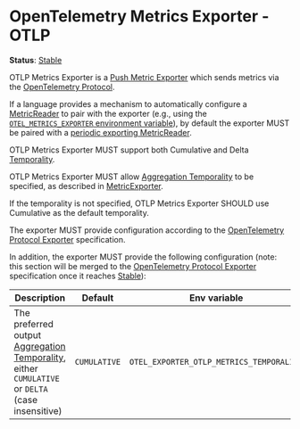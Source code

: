 # OpenTelemetry Metrics Exporter - OTLP

**Status**: [Stable](../../document-status.md)

OTLP Metrics Exporter is a [Push Metric
Exporter](../sdk.md#push-metric-exporter) which sends metrics via the
[OpenTelemetry Protocol](../../protocol/README.md).

If a language provides a mechanism to automatically configure a
[MetricReader](../sdk.md#metricreader) to pair with the exporter (e.g., using
the
[`OTEL_METRICS_EXPORTER` environment variable](https://github.com/open-telemetry/opentelemetry-specification/blob/main/specification/sdk-environment-variables.md#exporter-selection)),
by default the exporter MUST be paired with a
[periodic exporting MetricReader](../sdk.md#periodic-exporting-metricreader).

OTLP Metrics Exporter MUST support both Cumulative and Delta
[Temporality](../datamodel.md#temporality).

OTLP Metrics Exporter MUST allow [Aggregation
Temporality](../datamodel.md#temporality) to be specified, as described in
[MetricExporter](../sdk.md#metricexporter).

If the temporality is not specified, OTLP Metrics Exporter SHOULD use Cumulative
as the default temporality.

The exporter MUST provide configuration according to the [OpenTelemetry Protocol
Exporter](../../protocol/exporter.md) specification.

In addition, the exporter MUST provide the following configuration (note: this
section will be merged to the [OpenTelemetry Protocol
Exporter](../../protocol/exporter.md) specification once it reaches
[Stable](../../document-status.md)):

| Description | Default | Env variable |
| ----------- | ------- | ------------ |
| The preferred output [Aggregation Temporality](../datamodel.md#temporality), either `CUMULATIVE` or `DELTA` (case insensitive) | `CUMULATIVE` | `OTEL_EXPORTER_OTLP_METRICS_TEMPORALITY`

